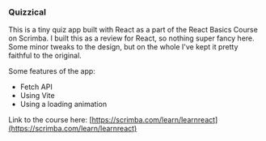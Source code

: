 ### Quizzical

This is a tiny quiz app built with React as a part of the React Basics Course on Scrimba. I built this as a review for React, so nothing super fancy here. Some minor tweaks to the design, but on the whole I've kept it pretty faithful to the original.

Some features of the app:

- Fetch API
- Using Vite
- Using a loading animation

Link to the course here: [https://scrimba.com/learn/learnreact](https://scrimba.com/learn/learnreact) 
